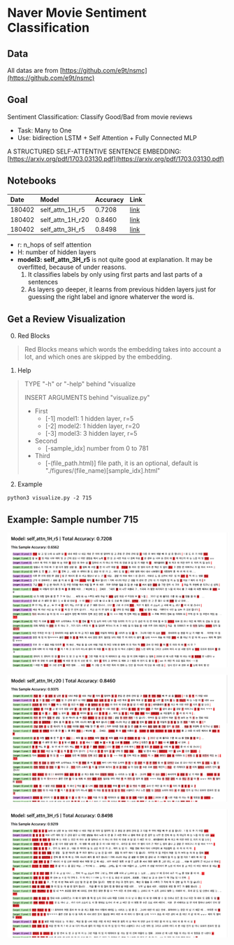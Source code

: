 # Naver Movie Sentiment Classification

## Data
All datas are from [https://github.com/e9t/nsmc](https://github.com/e9t/nsmc)

## Goal

Sentiment Classification: Classify Good/Bad from movie reviews

* Task: Many to One
* Use: bidirection LSTM + Self Attention + Fully Connected MLP

A STRUCTURED SELF-ATTENTIVE SENTENCE EMBEDDING: [https://arxiv.org/pdf/1703.03130.pdf](https://arxiv.org/pdf/1703.03130.pdf)

## Notebooks
|Date|Model|Accuracy|Link|
|:-|:-|:-|:-|
|180402|self_attn_1H_r5|0.7208|[link](https://nbviewer.jupyter.org/github/simonjisu/nsmc_study/blob/master/Notebooks/selfattn_1H_r5.ipynb)|
|180402|self_attn_1H_r20|0.8460|[link](https://nbviewer.jupyter.org/github/simonjisu/nsmc_study/blob/master/Notebooks/selfattn_1H_r20.ipynb)|
|180402|self_attn_3H_r5|0.8498|[link](https://nbviewer.jupyter.org/github/simonjisu/nsmc_study/blob/master/Notebooks/selfattn_3H_r5.ipynb)|

* r: n_hops of self attention
* H: number of hidden layers
* **model3: self_attn_3H_r5** is not quite good at explanation. It may be overfitted, because of under reasons.
    1. It classifies labels by only using first parts and last parts of a sentences
    2. As layers go deeper, it learns from previous hidden layers just for guessing the right label and ignore whaterver the word is.

## Get a Review Visualization

0. Red Blocks

> Red Blocks means which words the embedding takes into account a lot, and which ones are skipped by the
embedding.

1. Help

> TYPE "-h" or "-help" behind "visualize
> 
> INSERT ARGUMENTS behind "visualize.py"
> * First
>     * [-1] model1: 1 hidden layer, r=5
>     * [-2] model2: 1 hidden layer, r=20
>     * [-3] model3: 3 hidden layer, r=5
> * Second
>     * [-sample_idx] number from 0 to 781
> * Third
>     * [-(file_path.html)] file path, it is an optional, default is "./figures/(file_name)[sample_idx].html"

2. Example

```
python3 visualize.py -2 715
```

## Example: Sample number 715

![](/figures/model_1.png)

![](/figures/model_2.png)

![](/figures/model_3.png)
